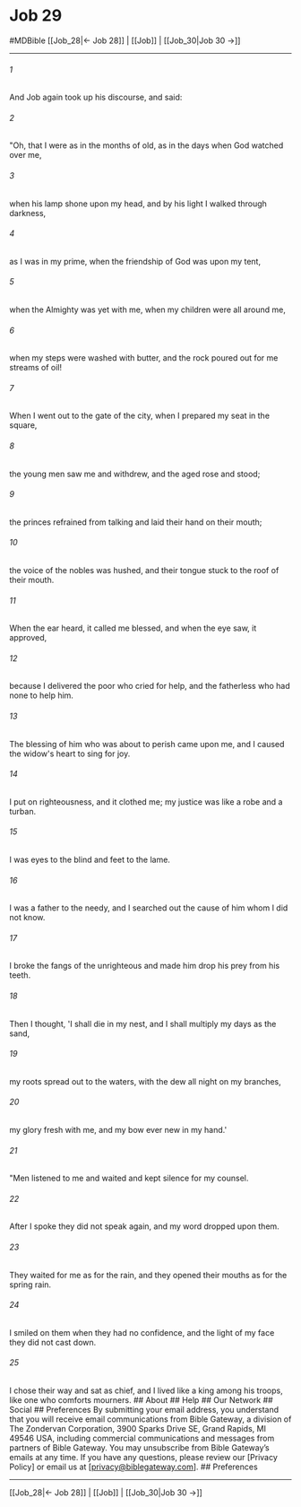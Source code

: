 # Job 29
#MDBible
[[Job_28|← Job 28]] | [[Job]] | [[Job_30|Job 30 →]]

***






###### 1 


And Job again took up his discourse, and said: 





###### 2 


"Oh, that I were as in the months of old, as in the days when God watched over me, 





###### 3 


when his lamp shone upon my head, and by his light I walked through darkness, 





###### 4 


as I was in my prime, when the friendship of God was upon my tent, 





###### 5 


when the Almighty was yet with me, when my children were all around me, 





###### 6 


when my steps were washed with butter, and the rock poured out for me streams of oil! 





###### 7 


When I went out to the gate of the city, when I prepared my seat in the square, 





###### 8 


the young men saw me and withdrew, and the aged rose and stood; 





###### 9 


the princes refrained from talking and laid their hand on their mouth; 





###### 10 


the voice of the nobles was hushed, and their tongue stuck to the roof of their mouth. 





###### 11 


When the ear heard, it called me blessed, and when the eye saw, it approved, 





###### 12 


because I delivered the poor who cried for help, and the fatherless who had none to help him. 





###### 13 


The blessing of him who was about to perish came upon me, and I caused the widow's heart to sing for joy. 





###### 14 


I put on righteousness, and it clothed me; my justice was like a robe and a turban. 





###### 15 


I was eyes to the blind and feet to the lame. 





###### 16 


I was a father to the needy, and I searched out the cause of him whom I did not know. 





###### 17 


I broke the fangs of the unrighteous and made him drop his prey from his teeth. 





###### 18 


Then I thought, 'I shall die in my nest, and I shall multiply my days as the sand, 





###### 19 


my roots spread out to the waters, with the dew all night on my branches, 





###### 20 


my glory fresh with me, and my bow ever new in my hand.' 





###### 21 


"Men listened to me and waited and kept silence for my counsel. 





###### 22 


After I spoke they did not speak again, and my word dropped upon them. 





###### 23 


They waited for me as for the rain, and they opened their mouths as for the spring rain. 





###### 24 


I smiled on them when they had no confidence, and the light of my face they did not cast down. 





###### 25 


I chose their way and sat as chief, and I lived like a king among his troops, like one who comforts mourners. ## About ## Help ## Our Network ## Social ## Preferences By submitting your email address, you understand that you will receive email communications from Bible Gateway, a division of The Zondervan Corporation, 3900 Sparks Drive SE, Grand Rapids, MI 49546 USA, including commercial communications and messages from partners of Bible Gateway. You may unsubscribe from Bible Gateway&rsquo;s emails at any time. If you have any questions, please review our [Privacy Policy] or email us at [privacy@biblegateway.com]. ## Preferences

***

[[Job_28|← Job 28]] | [[Job]] | [[Job_30|Job 30 →]]
